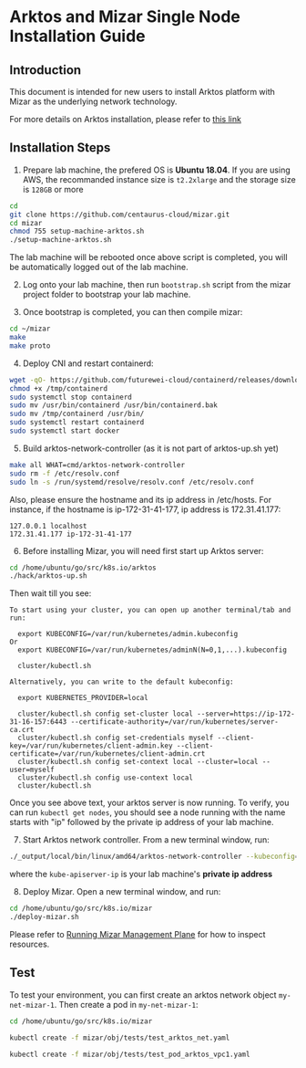 <!--
SPDX-License-Identifier: MIT
Copyright (c) 2020 The Authors.

Authors: Catherine Lu      <@clu2>
         Hongwei Chen      <@hong.chen>
         Hong Chang        <@hchang>

Permission is hereby granted, free of charge, to any person obtaining a copy
of this software and associated documentation files (the "Software"), to deal
in the Software without restriction, including without limitation the rights
to use, copy, modify, merge, publish, distribute, sublicense, and/or sell
copies of the Software, and to permit persons to whom the Software is
furnished to do so, subject to the following conditions:The above copyright
notice and this permission notice shall be included in all copies or
substantial portions of the Software.THE SOFTWARE IS PROVIDED "AS IS",
WITHOUT WARRANTY OF ANY KIND, EXPRESS OR IMPLIED, INCLUDING BUT NOT LIMITED
TO THE WARRANTIES OF MERCHANTABILITY, FITNESS FOR A PARTICULAR PURPOSE AND
NONINFRINGEMENT. IN NO EVENT SHALL THE AUTHORS OR COPYRIGHT HOLDERS BE LIABLE
FOR ANY CLAIM, DAMAGES OR OTHER LIABILITY, WHETHER IN AN ACTION OF CONTRACT,
TORT OR OTHERWISE, ARISING FROM, OUT OF OR IN CONNECTION WITH THE SOFTWARE OR
THE USE OR OTHER DEALINGS IN THE SOFTWARE.
-->

# Arktos and Mizar Single Node Installation Guide

## Introduction

This document is intended for new users to install Arktos platform with Mizar as the underlying network technology. 

For more details on Arktos installation, please refer to [this link](https://github.com/centaurus-cloud/arktos/blob/master/docs/setup-guide/arktos-enforces-network-feature.md)

## Installation Steps
1. Prepare lab machine, the prefered OS is **Ubuntu 18.04**. If you are using AWS, the recommanded instance size is ```t2.2xlarge``` and the storage size is ```128GB``` or more 

```bash
cd
git clone https://github.com/centaurus-cloud/mizar.git
cd mizar
chmod 755 setup-machine-arktos.sh
./setup-machine-arktos.sh
```
The lab machine will be rebooted once above script is completed, you will be automatically logged out of the lab machine. 

2. Log onto your lab machine, then run ```bootstrap.sh``` script from the mizar project folder to bootstrap your lab machine. 

3. Once bootstrap is completed, you can then compile mizar: 

```bash
cd ~/mizar
make
make proto
```

4. Deploy CNI and restart containerd: 
```bash
wget -qO- https://github.com/futurewei-cloud/containerd/releases/download/tenant-cni-args/containerd.zip | zcat > /tmp/containerd
chmod +x /tmp/containerd
sudo systemctl stop containerd
sudo mv /usr/bin/containerd /usr/bin/containerd.bak
sudo mv /tmp/containerd /usr/bin/
sudo systemctl restart containerd
sudo systemctl start docker
```

5. Build arktos-network-controller (as it is not part of arktos-up.sh yet)
```bash
make all WHAT=cmd/arktos-network-controller
sudo rm -f /etc/resolv.conf
sudo ln -s /run/systemd/resolve/resolv.conf /etc/resolv.conf
```
Also, please ensure the hostname and its ip address in /etc/hosts. For instance, if the hostname is ip-172-31-41-177, ip address is 172.31.41.177:
```text
127.0.0.1 localhost
172.31.41.177 ip-172-31-41-177
```

6. Before installing Mizar, you will need first start up Arktos server: 

```bash
cd /home/ubuntu/go/src/k8s.io/arktos
./hack/arktos-up.sh
```

Then wait till you see: 

```
To start using your cluster, you can open up another terminal/tab and run:

  export KUBECONFIG=/var/run/kubernetes/admin.kubeconfig
Or
  export KUBECONFIG=/var/run/kubernetes/adminN(N=0,1,...).kubeconfig

  cluster/kubectl.sh

Alternatively, you can write to the default kubeconfig:

  export KUBERNETES_PROVIDER=local

  cluster/kubectl.sh config set-cluster local --server=https://ip-172-31-16-157:6443 --certificate-authority=/var/run/kubernetes/server-ca.crt
  cluster/kubectl.sh config set-credentials myself --client-key=/var/run/kubernetes/client-admin.key --client-certificate=/var/run/kubernetes/client-admin.crt
  cluster/kubectl.sh config set-context local --cluster=local --user=myself
  cluster/kubectl.sh config use-context local
  cluster/kubectl.sh
```

Once you see above text, your arktos server is now running. 
To verify, you can run ```kubectl get nodes```, you should see a node running with the name starts with "ip" followed by the private ip address of your lab machine. 

7. Start Arktos network controller. From a new terminal window, run:

```bash
./_output/local/bin/linux/amd64/arktos-network-controller --kubeconfig=/var/run/kubernetes/admin.kubeconfig --kube-apiserver-ip=xxx.xxx.xxx.xxx
```
where the ```kube-apiserver-ip``` is your lab machine's **private ip address**


8. Deploy Mizar. Open a new terminal window, and run: 
```bash
cd /home/ubuntu/go/src/k8s.io/mizar
./deploy-mizar.sh
```

Please refer to [Running Mizar Management Plane](https://mizar.readthedocs.io/en/latest/user/getting_started/#running-mizar-management-plane) for how to inspect resources. 

## Test

To test your environment, you can first create an arktos network object ```my-net-mizar-1```. Then create a pod in ```my-net-mizar-1```:

```bash
cd /home/ubuntu/go/src/k8s.io/mizar

kubectl create -f mizar/obj/tests/test_arktos_net.yaml

kubectl create -f mizar/obj/tests/test_pod_arktos_vpc1.yaml

```